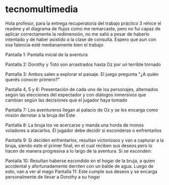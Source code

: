 # tecnomultimedia


Hola profesor, para la entrega recuperatoria del trabajo práctico 3 rehice el readme y el diagrama de flujos como me remarcaste, pero no fui capaz de aplicar correctamente la redimensión, no me salió a pesar de haberlo intentado y de haber asistido a la clase de consulta. Espero que aun con esa falencia esté medianamente bien el trabajo 


Pantalla 1: Pantalla inicial de la aventura

Pantalla 2: Dorothy y Totó son arrastrados hasta Oz por un terrible tornado

Pantalla 3: Ambos salen a explorar el paisaje. El juego pregunta "¿A quién querés conocer primero?"

Pantalla 4, 5 y 6: Presentación de cada uno de los personajes, alternados según las elecciones del espectador y con diálogos inmersivos que cambian según las decisiones que el jugador haya tomado

Pantalla 7: Los aventureros llegan al palacio de Oz y se les encarga como misión derrotar a la bruja del Este

Pantalla 8: La bruja los ve acercarse y manda una horda de monos voladores a atacarlos. El jugador debe decidir si esconderse o enfrentarlos

Pantalla 9: Si deciden enfrentarlos, resultan victoriosos y van a capturar a la bruja, siendo este el primer final, en el cual reciben sus deseos pero lo hacen de manera progresiva a lo largo de la aventura. Si se esconden:

Pantalla 10: Resultan haberse escondido en el hogar de la bruja, a quien accidental y afortunadamente derriten con un balde de agua. Luego de esto, van a ver al mago Pantalla 11: Este cumple sus deseos y se encarga personalmente de llevar a Dorothy a su hogar
